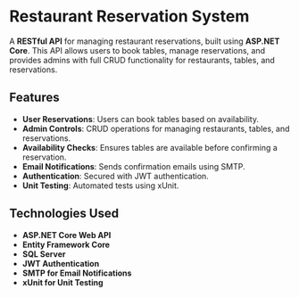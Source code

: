 # Restaurant Reservation System

A **RESTful API** for managing restaurant reservations, built using **ASP.NET Core**. This API allows users to book tables, manage reservations, and provides admins with full CRUD functionality for restaurants, tables, and reservations.

## Features

- **User Reservations**: Users can book tables based on availability.
- **Admin Controls**: CRUD operations for managing restaurants, tables, and reservations.
- **Availability Checks**: Ensures tables are available before confirming a reservation.
- **Email Notifications**: Sends confirmation emails using SMTP.
- **Authentication**: Secured with JWT authentication.
- **Unit Testing**: Automated tests using xUnit.

## Technologies Used

- **ASP.NET Core Web API**
- **Entity Framework Core**
- **SQL Server**
- **JWT Authentication**
- **SMTP for Email Notifications**
- **xUnit for Unit Testing**

